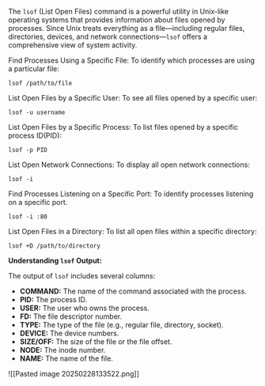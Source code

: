 The `lsof` (List Open Files) command is a powerful utility in Unix-like operating systems that provides information about files opened by processes. Since Unix treats everything as a file—including regular files, directories, devices, and network connections—`lsof` offers a comprehensive view of system activity.

Find Processes Using a Specific File: To identify which processes are using a particular file:
```
lsof /path/to/file
```

List Open Files by a Specific User: To see all files opened by a specific user:
```
lsof -u username
```

List Open Files by a Specific Process: To list files opened by a specific process ID(PID):
```
lsof -p PID
```

List Open Network Connections: To display all open network connections:
```
lsof -i
```

Find Processes Listening on a Specific Port: To identify processes listening on a specific port.
```
lsof -i :80
```

List Open Files in a Directory: To list all open files within a specific directory:
```
lsof +D /path/to/directory
```

**Understanding `lsof` Output:**

The output of `lsof` includes several columns:

- **COMMAND:** The name of the command associated with the process.
- **PID:** The process ID.
- **USER:** The user who owns the process.
- **FD:** The file descriptor number.
- **TYPE:** The type of the file (e.g., regular file, directory, socket).
- **DEVICE:** The device numbers.
- **SIZE/OFF:** The size of the file or the file offset.
- **NODE:** The inode number.
- **NAME:** The name of the file.

![[Pasted image 20250228133522.png]]